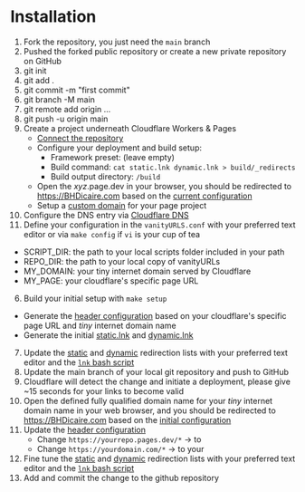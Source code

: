 # Installation

1. Fork the repository, you just need the `main` branch
2. Pushed the forked public repository or create a new private repository on GitHub
  1. git init
  2. git add .
  3. git commit -m "first commit"
  4. git branch -M main
  5. git remote add origin ...
  6. git push -u origin main
3. Create a project underneath Cloudflare Workers & Pages
    *  [Connect the repository](https://developers.cloudflare.com/pages/get-started/guide/#connect-your-git-provider-to-pages)
    * Configure your deployment and build setup:
      * Framework preset: (leave empty)
      * Build command: `cat static.lnk dynamic.lnk > build/_redirects`
      * Build output directory: `/build`
    * Open the _xyz_.page.dev in your browser, you should be redirected to https://BHDicaire.com based on the [current configuration](build/_redirects)
    * Setup a [custom domain](https://developers.cloudflare.com/pages/platform/custom-domains/) for your page project
4. Configure the DNS entry via [Cloudflare DNS](https://dash.cloudflare.com/)
5. Define your configuration in the `vanityURLS.conf` with your preferred text editor or via `make config` if `vi` is your cup of tea
  * SCRIPT_DIR: the path to your local scripts folder included in your path
  * REPO_DIR: the path to your local copy of vanityURLs
  * MY_DOMAIN: your tiny internet domain served by Cloudflare
  * MY_PAGE: your cloudflare's specific page URL
6. Build your initial setup with `make setup`
  * Generate the [header configuration](build/_headers) based on your cloudflare's specific page URL and _tiny_ internet domain name
  * Generate the initial [static.lnk](static.lnk) and [dynamic.lnk](dynamic.lnk)
7. Update the [static](static.lnk) and [dynamic](dynamic.lnk) redirection lists with your preferred text editor and the [`lnk` bash script](script/lnk)
8. Update the main branch of your local git repository and push to GitHub
9. Cloudflare will detect the change and initiate a deployment, please give ~15 seconds for your links to become valid
10. Open the defined fully qualified domain name for your _tiny_ internet domain name in your web browser, and you should be redirected to https://BHDicaire.com based on the [initial configuration](build/_redirects)
11. Update the [header configuration](build/_headers)
    * Change `https://yourrepo.pages.dev/*`  &#8594; to
    * Change `https://yourdomain.com/*`  &#8594; to your
12. Fine tune the [static](static.lnk) and [dynamic](dynamic.lnk) redirection lists with your preferred text editor and the [`lnk` bash script](script/lnk)
13. Add and commit the change to the github repository
